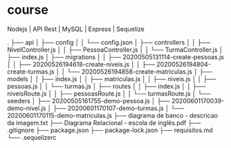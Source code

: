 # course
Nodejs | API Rest | MySQL | Express | Sequelize

.
├── api
│   ├── config
│   │   └── config.json
│   ├── controllers
│   │   ├── NivelController.js
│   │   ├── PessoaController.js
│   │   └── TurmaController.js
│   ├── index.js
│   ├── migrations
│   │   ├── 20200505131114-create-pessoas.js
│   │   ├── 20200526194618-create-niveis.js
│   │   ├── 20200526194804-create-turmas.js
│   │   └── 20200526194858-create-matriculas.js
│   ├── models
│   │   ├── index.js
│   │   ├── matriculas.js
│   │   ├── niveis.js
│   │   ├── pessoas.js
│   │   └── turmas.js
│   ├── routes
│   │   ├── index.js
│   │   ├── niveisRoute.js
│   │   ├── pessoasRoute.js
│   │   └── turmasRoute.js
│   └── seeders
│       ├── 20200505161755-demo-pessoa.js
│       ├── 20200601170039-demo-nivel.js
│       ├── 20200601170107-demo-turmas.js
│       └── 20200601170115-demo-matriculas.js
├── diagrama de banco - descricao da imagem.txt
├── Diagrama Relacional - escola de inglês.pdf
├── .gitignore
├── package.json
├── package-lock.json
├── requisitos.md
└── .sequelizerc
